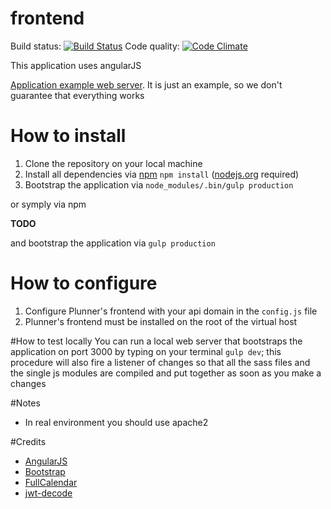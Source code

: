 # frontend

Build status: [![Build Status](https://travis-ci.org/dsd-meetme/frontend.svg?branch=master)](https://travis-ci.org/dsd-meetme/frontend)
Code quality: [![Code Climate](https://codeclimate.com/github/dsd-meetme/frontend/badges/gpa.svg)](https://codeclimate.com/github/dsd-meetme/frontend)

This application uses angularJS

[Application example web server](http://admin.plunner.com). It is just an example, so we don't guarantee that everything works


# How to install
1. Clone the repository on your local machine
2. Install all dependencies via [npm](http://npmjs.org/) `npm install` ([nodejs.org](http://nodejs.org) required)
3. Bootstrap the application via `node_modules/.bin/gulp production`

or symply via npm 

**TODO**

and bootstrap the application via `gulp production`

# How to configure
1. Configure Plunner's frontend with your api domain in the `config.js` file
1. Plunner's frontend must be installed on the root of the virtual host
 
#How to test locally
You can run a local web server that bootstraps the application on port 3000 by typing on your terminal `gulp dev`;
this procedure will also fire a listener of changes so that all the sass files and the single js modules are
compiled and put together as soon as you make a changes

#Notes
* In real environment you should use apache2
 
#Credits
* [AngularJS](https://angularjs.org/)
* [Bootstrap](http://getbootstrap.com/)
* [FullCalendar](http://fullcalendar.io/)
* [jwt-decode](https://www.npmjs.com/package/jwt-decode)

